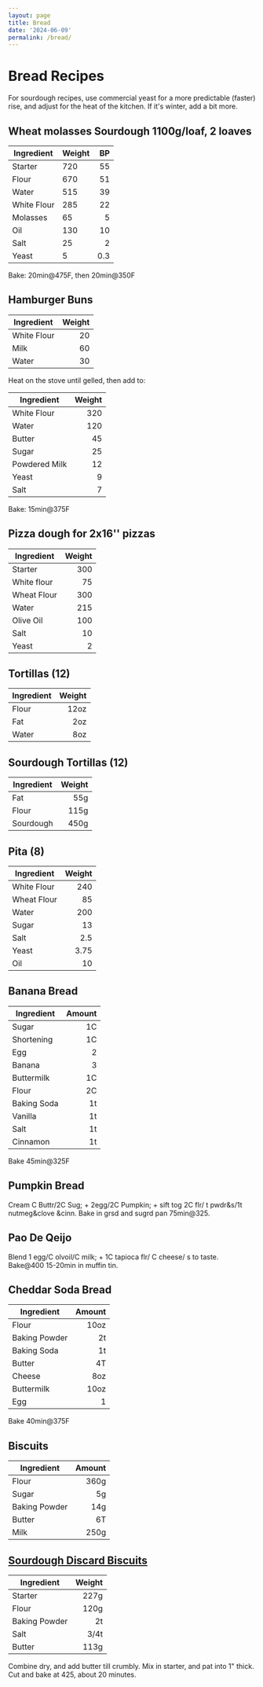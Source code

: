 ```yaml
---
layout: page
title: Bread
date: '2024-06-09'
permalink: /bread/
---
```


# Bread Recipes
For sourdough recipes, use commercial yeast for a more predictable (faster) rise, and adjust for the heat of the kitchen. If it's winter, add a bit more. 

## **Wheat molasses Sourdough 1100g/loaf, 2 loaves** 

|Ingredient     |Weight| BP|
|---|---|--:|
Starter|    720|55
Flour|      670|51
Water|      515|39
White Flour|285|22
Molasses|   65|5
Oil|        130|10
Salt|       25|2
Yeast|      5|0.3

Bake: 20min@475F, then 20min@350F

## **Hamburger Buns**

|Ingredient     |Weight|
|---|---:|
White Flour|20
Milk| 60
Water| 30

Heat on the stove until gelled, then add to:

|Ingredient     |Weight|
|---|---:|
White Flour|320
Water|120
Butter|45
Sugar|25
Powdered Milk|12
Yeast|9
Salt|7


Bake: 15min@375F

## **Pizza dough for 2x16'' pizzas** 

|Ingredient     |Weight|
|---|---:|
Starter|300
White flour|75
Wheat Flour|300
Water|215
Olive Oil|100
Salt|10
Yeast|2


## **Tortillas (12)** 

|Ingredient     |Weight|
|---|---:|
Flour|12oz
Fat|2oz
Water|8oz


## **Sourdough Tortillas (12)**

|Ingredient     |Weight|
|---|---:|
|Fat|55g|
|Flour|115g|
|Sourdough|450g|

## **Pita (8)**

|Ingredient     |Weight|
|---|---:|
White Flour|240
Wheat Flour|85
Water|200
Sugar|13
Salt|2.5
Yeast|3.75
Oil|10

## **Banana Bread** 

|Ingredient     |Amount|
|---|---:|
Sugar|1C
Shortening|1C
Egg|2
Banana|3
Buttermilk|1C
Flour|2C
Baking Soda|1t
Vanilla|1t
Salt|1t
Cinnamon|1t

Bake 45min@325F


## **Pumpkin Bread** 
Cream C Buttr/2C Sug; + 2egg/2C Pumpkin; + sift tog 2C flr/ t pwdr&s/1t nutmeg&clove &cinn. Bake in grsd and sugrd pan 75min@325.

## **Pao De Qeijo** 
Blend 1 egg/C olvoil/C milk; + 1C tapioca flr/ C cheese/ s to taste. Bake@400 15-20min in muffin tin.

## **Cheddar Soda Bread** 

|Ingredient     |Amount|
|---|---:|
Flour|10oz
Baking Powder| 2t
Baking Soda|1t
Butter|4T
Cheese|8oz
Buttermilk|10oz
Egg|1

Bake 40min@375F


## **Biscuits**

|Ingredient     |Amount|
|---|---:|
Flour|360g
Sugar|5g
Baking Powder|14g
Butter|6T
Milk|250g


## [**Sourdough Discard Biscuits**](https://www.kingarthurbaking.com/recipes/buttery-sourdough-biscuits-recipe)

|Ingredient     |Weight|
|---            |---:|
|Starter        |227g|
|Flour          |120g|
|Baking Powder  |2t|
|Salt           |3/4t|
|Butter         |113g|

Combine dry, and add butter till crumbly. Mix in starter, and pat into 1" thick. Cut and bake at 425, about 20 minutes.